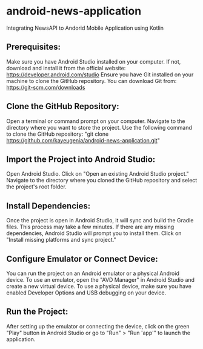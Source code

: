 # android-news-application
Integrating NewsAPI to Andorid Mobile Application using Kotlin

## Prerequisites:
Make sure you have Android Studio installed on your computer. If not, download and install it from the official website: https://developer.android.com/studio
Ensure you have Git installed on your machine to clone the GitHub repository. You can download Git from: https://git-scm.com/downloads


## Clone the GitHub Repository:
Open a terminal or command prompt on your computer. Navigate to the directory where you want to store the project.
Use the following command to clone the GitHub repository:
"git clone https://github.com/kayeugenia/android-news-application.git"

## Import the Project into Android Studio:
Open Android Studio.
Click on "Open an existing Android Studio project."
Navigate to the directory where you cloned the GitHub repository and select the project's root folder.

## Install Dependencies:
Once the project is open in Android Studio, it will sync and build the Gradle files. This process may take a few minutes.
If there are any missing dependencies, Android Studio will prompt you to install them. Click on "Install missing platforms and sync project."

## Configure Emulator or Connect Device:
You can run the project on an Android emulator or a physical Android device.
To use an emulator, open the "AVD Manager" in Android Studio and create a new virtual device.
To use a physical device, make sure you have enabled Developer Options and USB debugging on your device.

## Run the Project:
After setting up the emulator or connecting the device, click on the green "Play" button in Android Studio or go to "Run" > "Run 'app'" to launch the application.
